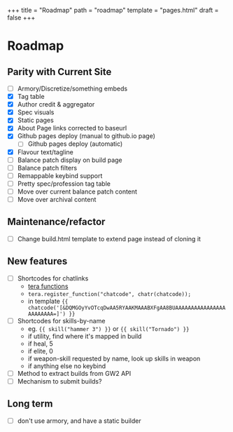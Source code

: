 +++
title = "Roadmap"
path = "roadmap"
template = "pages.html"
draft = false
+++

# Roadmap

## Parity with Current Site

- [ ] Armory/Discretize/something embeds
- [x] Tag table
- [x] Author credit & aggregator
- [x] Spec visuals
- [x] Static pages
- [x] About Page links corrected to baseurl
- [x] Github pages deploy (manual to github.io page)
  - [ ] Github pages deploy (automatic)
- [x] Flavour text/tagline
- [ ] Balance patch display on build page
- [ ] Balance patch filters
- [ ] Remappable keybind support
- [ ] Pretty spec/profession tag table
- [ ] Move over current balance patch content
- [ ] Move over archival content

## Maintenance/refactor

- [ ] Change build.html template to extend page instead of cloning it

## New features

- [ ] Shortcodes for chatlinks
	- [tera functions](https://keats.github.io/tera/docs/#functions)
	- `tera.register_function("chatcode", chatr(chatcode));`
	- in template `{{ chatcode('[&DQMGOyYvOTcqDwAA5RYAAKMAAABXFgAA8BUAAAAAAAAAAAAAAAAAAAAAAAA=]') }}`
- [ ] Shortcodes for skills-by-name 
	- eg. `{{ skill("hammer 3") }}` or `{{ skill("Tornado") }}`
	- if utility, find where it's mapped in build
	- if heal, 5
	- if elite, 0
	- if weapon-skill requested by name, look up skills in weapon
	- if anything else no keybind
- [ ] Method to extract builds from GW2 API
- [ ] Mechanism to submit builds?

## Long term

- [ ] don't use armory, and have a static builder
